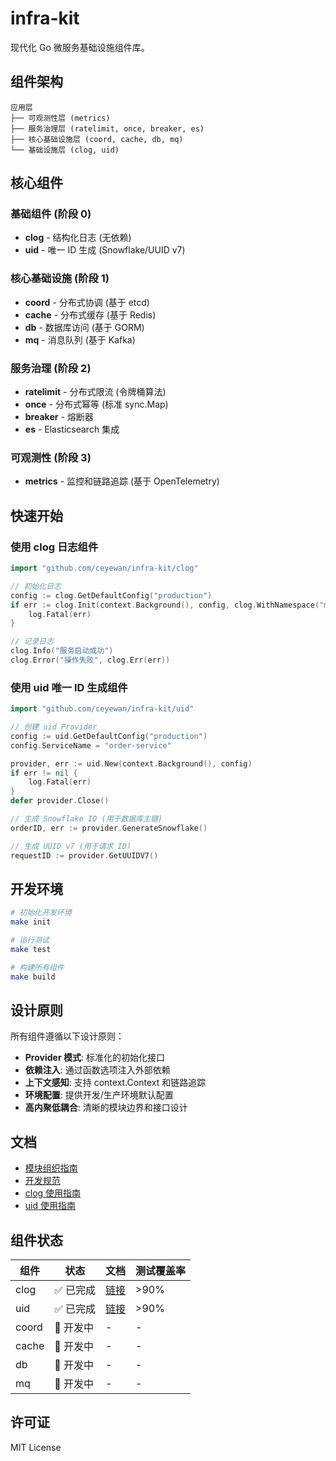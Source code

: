 # infra-kit

现代化 Go 微服务基础设施组件库。

## 组件架构

```
应用层
├── 可观测性层 (metrics)
├── 服务治理层 (ratelimit, once, breaker, es)
├── 核心基础设施层 (coord, cache, db, mq)
└── 基础设施层 (clog, uid)
```

## 核心组件

### 基础组件 (阶段 0)
- **clog** - 结构化日志 (无依赖)
- **uid** - 唯一 ID 生成 (Snowflake/UUID v7)

### 核心基础设施 (阶段 1)
- **coord** - 分布式协调 (基于 etcd)
- **cache** - 分布式缓存 (基于 Redis)
- **db** - 数据库访问 (基于 GORM)
- **mq** - 消息队列 (基于 Kafka)

### 服务治理 (阶段 2)
- **ratelimit** - 分布式限流 (令牌桶算法)
- **once** - 分布式幂等 (标准 sync.Map)
- **breaker** - 熔断器
- **es** - Elasticsearch 集成

### 可观测性 (阶段 3)
- **metrics** - 监控和链路追踪 (基于 OpenTelemetry)

## 快速开始

### 使用 clog 日志组件

```go
import "github.com/ceyewan/infra-kit/clog"

// 初始化日志
config := clog.GetDefaultConfig("production")
if err := clog.Init(context.Background(), config, clog.WithNamespace("my-service")); err != nil {
    log.Fatal(err)
}

// 记录日志
clog.Info("服务启动成功")
clog.Error("操作失败", clog.Err(err))
```

### 使用 uid 唯一 ID 生成组件

```go
import "github.com/ceyewan/infra-kit/uid"

// 创建 uid Provider
config := uid.GetDefaultConfig("production")
config.ServiceName = "order-service"

provider, err := uid.New(context.Background(), config)
if err != nil {
    log.Fatal(err)
}
defer provider.Close()

// 生成 Snowflake ID (用于数据库主键)
orderID, err := provider.GenerateSnowflake()

// 生成 UUID v7 (用于请求 ID)
requestID := provider.GetUUIDV7()
```

## 开发环境

```bash
# 初始化开发环境
make init

# 运行测试
make test

# 构建所有组件
make build
```

## 设计原则

所有组件遵循以下设计原则：

- **Provider 模式**: 标准化的初始化接口
- **依赖注入**: 通过函数选项注入外部依赖
- **上下文感知**: 支持 context.Context 和链路追踪
- **环境配置**: 提供开发/生产环境默认配置
- **高内聚低耦合**: 清晰的模块边界和接口设计

## 文档

- [模块组织指南](docs/module_organization_guide.md)
- [开发规范](docs/README.md)
- [clog 使用指南](docs/clog.md)
- [uid 使用指南](docs/uid.md)

## 组件状态

| 组件 | 状态 | 文档 | 测试覆盖率 |
|------|------|------|-----------|
| clog | ✅ 已完成 | [链接](docs/clog.md) | >90% |
| uid | ✅ 已完成 | [链接](docs/uid.md) | >90% |
| coord | 🚧 开发中 | - | - |
| cache | 🚧 开发中 | - | - |
| db | 🚧 开发中 | - | - |
| mq | 🚧 开发中 | - | - |

## 许可证

MIT License